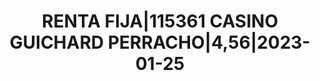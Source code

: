 ---
layout: asset
title: RENTA FIJA|115361 CASINO GUICHARD PERRACHO|4,56|2023-01-25
isin: FR0011400571
---